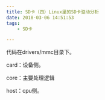 ```yaml
---
title: SD卡（四）Linux里的SD卡驱动分析
date: 2018-03-06 14:51:53
tags:
	- SD卡

---
```




代码在drivers/mmc目录下。

card：设备侧。

core：主要处理逻辑

host：cpu侧。

